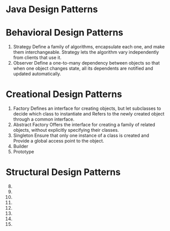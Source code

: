 # Java Design Patterns

# Behavioral Design Patterns
1. Strategy
	Define a family of algorithms, encapsulate each one, and make them interchangeable. Strategy lets the algorithm vary independently from clients that use it.
2. Observer
	Define a one-to-many dependency between objects so that when one object changes state, all its dependents are notified and updated automatically.

# Creational Design Patterns
1. Factory
	Defines an interface for creating objects, but let subclasses to decide which class to instantiate and Refers to the newly created object through a common interface.
2. Abstract Factory 
	Offers the interface for creating a family of related objects, without explicitly specifying their classes.
3. Singleton
	Ensure that only one instance of a class is created and Provide a global access point to the object.
4. Builder
5. Prototype 

# Structural Design Patterns
8. 
9.
10.
11.
12.
13.
14.
15.